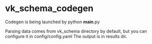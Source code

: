 # vk_schema_codegen
Codegen is being launched by python __main__.py

Parsing data comes from vk_schema directory by default, but you can configure it in config/config.yaml
The output is in results dir.
